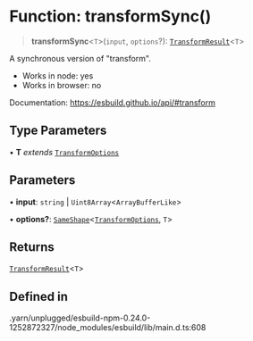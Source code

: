 # Function: transformSync()

> **transformSync**\<`T`\>(`input`, `options`?): [`TransformResult`](../interfaces/TransformResult.md)\<`T`\>

A synchronous version of "transform".

- Works in node: yes
- Works in browser: no

Documentation: https://esbuild.github.io/api/#transform

## Type Parameters

• **T** *extends* [`TransformOptions`](../interfaces/TransformOptions.md)

## Parameters

• **input**: `string` \| `Uint8Array`\<`ArrayBufferLike`\>

• **options?**: [`SameShape`](../type-aliases/SameShape.md)\<[`TransformOptions`](../interfaces/TransformOptions.md), `T`\>

## Returns

[`TransformResult`](../interfaces/TransformResult.md)\<`T`\>

## Defined in

.yarn/unplugged/esbuild-npm-0.24.0-1252872327/node\_modules/esbuild/lib/main.d.ts:608
